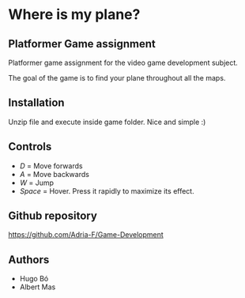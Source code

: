 # Where is my plane?
## Platformer Game assignment
Platformer game assignment for the video game development subject.

The goal of the game is to find your plane throughout all the maps.
## Installation
Unzip file and execute inside game folder. Nice and simple :)
## Controls
+ *D* = Move forwards
+ *A* = Move backwards
+ *W* = Jump
+ *Space*  = Hover. Press it rapidly to maximize its effect.
## Github repository
https://github.com/Adria-F/Game-Development
## Authors
+ Hugo Bó
+ Albert Mas
